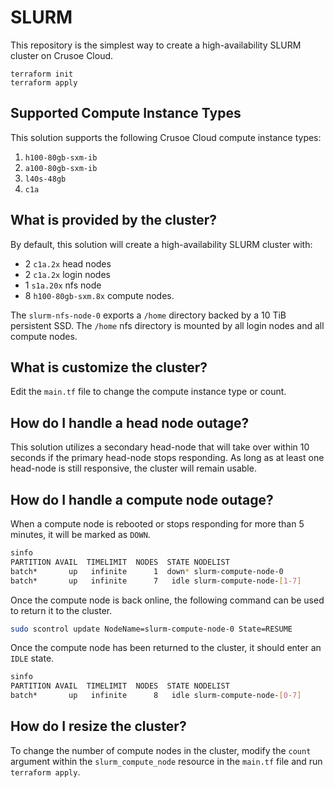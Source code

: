 # SLURM
This repository is the simplest way to create a high-availability SLURM cluster on Crusoe Cloud.
```
terraform init
terraform apply
```

## Supported Compute Instance Types
This solution supports the following Crusoe Cloud compute instance types:
1. `h100-80gb-sxm-ib`
2. `a100-80gb-sxm-ib`
3. `l40s-48gb`
4. `c1a`

## What is provided by the cluster?
By default, this solution will create a high-availability SLURM cluster with:
* 2 `c1a.2x` head nodes
* 2 `c1a.2x` login nodes
* 1 `s1a.20x` nfs node
* 8 `h100-80gb-sxm.8x` compute nodes.

The `slurm-nfs-node-0` exports a `/home` directory backed by a 10 TiB persistent SSD. The `/home` nfs directory is mounted by all login nodes and all compute nodes.

## What is customize the cluster?
Edit the `main.tf` file to change the compute instance type or count.

## How do I handle a head node outage?
This solution utilizes a secondary head-node that will take over within 10 seconds if the primary head-node stops responding. As long as at least one head-node is still responsive, the cluster will remain usable.

## How do I handle a compute node outage?
When a compute node is rebooted or stops responding for more than 5 minutes, it will be marked as `DOWN`.

```bash
sinfo
PARTITION AVAIL  TIMELIMIT  NODES  STATE NODELIST
batch*       up   infinite      1  down* slurm-compute-node-0
batch*       up   infinite      7   idle slurm-compute-node-[1-7]
```

Once the compute node is back online, the following command can be used to return it to the cluster.
```bash
sudo scontrol update NodeName=slurm-compute-node-0 State=RESUME
```

Once the compute node has been returned to the cluster, it should enter an `IDLE` state.
```bash
sinfo
PARTITION AVAIL  TIMELIMIT  NODES  STATE NODELIST
batch*       up   infinite      8   idle slurm-compute-node-[0-7]
```

## How do I resize the cluster?
To change the number of compute nodes in the cluster, modify the `count` argument within
the `slurm_compute_node` resource in the `main.tf` file and run `terraform apply`.
